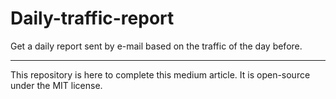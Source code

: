 # Daily-traffic-report
Get a daily report sent by e-mail based on the traffic of the day before. 

***************************************************************************

This repository is here to complete this medium article. It is open-source under the MIT license.
